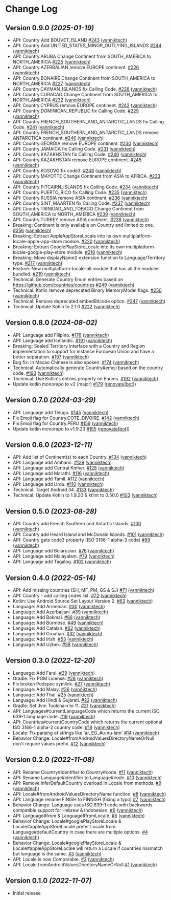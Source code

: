 # Change Log

Version 0.9.0 *(2025-01-19)*
----------------------------

- API: Country Add BOUVET_ISLAND [\#243](https://github.com/vanniktech/multiplatform-locale/pull/243) ([vanniktech](https://github.com/vanniktech))
- API: Country Add UNITED_STATES_MINOR_OUTLYING_ISLANDS [\#244](https://github.com/vanniktech/multiplatform-locale/pull/244) ([vanniktech](https://github.com/vanniktech))
- API: Country.ARUBA Change Continent from SOUTH_AMERICA to NORTH_AMERICA [\#225](https://github.com/vanniktech/multiplatform-locale/pull/225) ([vanniktech](https://github.com/vanniktech))
- API: Country.AZERBAIJAN remove EUROPE continent. [\#226](https://github.com/vanniktech/multiplatform-locale/pull/226) ([vanniktech](https://github.com/vanniktech))
- API: Country.BONAIRE Change Continent from SOUTH_AMERICA to NORTH_AMERICA [\#227](https://github.com/vanniktech/multiplatform-locale/pull/227) ([vanniktech](https://github.com/vanniktech))
- API: Country.CAYMAN_ISLANDS fix Calling Code. [\#228](https://github.com/vanniktech/multiplatform-locale/pull/228) ([vanniktech](https://github.com/vanniktech))
- API: Country.CURACAO Change Continent from SOUTH_AMERICA to NORTH_AMERICA [\#232](https://github.com/vanniktech/multiplatform-locale/pull/232) ([vanniktech](https://github.com/vanniktech))
- API: Country.CYPRUS remove EUROPE continent. [\#242](https://github.com/vanniktech/multiplatform-locale/pull/242) ([vanniktech](https://github.com/vanniktech))
- API: Country.DOMINICAN_REPUBLIC fix Calling Code. [\#229](https://github.com/vanniktech/multiplatform-locale/pull/229) ([vanniktech](https://github.com/vanniktech))
- API: Country.FRENCH_SOUTHERN_AND_ANTARCTIC_LANDS fix Calling Code. [\#241](https://github.com/vanniktech/multiplatform-locale/pull/241) ([vanniktech](https://github.com/vanniktech))
- API: Country.FRENCH_SOUTHERN_AND_ANTARCTIC_LANDS remove ANTARCTICA continent. [\#246](https://github.com/vanniktech/multiplatform-locale/pull/246) ([vanniktech](https://github.com/vanniktech))
- API: Country.GEORGIA remove EUROPE continent. [\#230](https://github.com/vanniktech/multiplatform-locale/pull/230) ([vanniktech](https://github.com/vanniktech))
- API: Country.JAMAICA fix Calling Code. [\#231](https://github.com/vanniktech/multiplatform-locale/pull/231) ([vanniktech](https://github.com/vanniktech))
- API: Country.KAZAKHSTAN fix Calling Code. [\#240](https://github.com/vanniktech/multiplatform-locale/pull/240) ([vanniktech](https://github.com/vanniktech))
- API: Country.KAZAKHSTAN remove EUROPE continent. [\#245](https://github.com/vanniktech/multiplatform-locale/pull/245) ([vanniktech](https://github.com/vanniktech))
- API: Country.KOSOVO fix code3. [\#248](https://github.com/vanniktech/multiplatform-locale/pull/248) ([vanniktech](https://github.com/vanniktech))
- API: Country.MAYOTTE Change Continent from ASIA to AFRICA. [\#233](https://github.com/vanniktech/multiplatform-locale/pull/233) ([vanniktech](https://github.com/vanniktech))
- API: Country.PITCAIRN_ISLANDS fix Calling Code. [\#234](https://github.com/vanniktech/multiplatform-locale/pull/234) ([vanniktech](https://github.com/vanniktech))
- API: Country.PUERTO_RICO fix Calling Code. [\#235](https://github.com/vanniktech/multiplatform-locale/pull/235) ([vanniktech](https://github.com/vanniktech))
- API: Country.RUSSIA remove ASIA continent. [\#236](https://github.com/vanniktech/multiplatform-locale/pull/236) ([vanniktech](https://github.com/vanniktech))
- API: Country.SINT_MAARTEN fix Calling Code. [\#237](https://github.com/vanniktech/multiplatform-locale/pull/237) ([vanniktech](https://github.com/vanniktech))
- API: Country.TRINIDAD_AND_TOBAGO Change Continent from SOUTH_AMERICA to NORTH_AMERICA [\#239](https://github.com/vanniktech/multiplatform-locale/pull/239) ([vanniktech](https://github.com/vanniktech))
- API: Country.TURKEY remove ASIA continent. [\#238](https://github.com/vanniktech/multiplatform-locale/pull/238) ([vanniktech](https://github.com/vanniktech))
- Breaking: Continent is only available on Country and limited to one. [\#256](https://github.com/vanniktech/multiplatform-locale/pull/256) ([vanniktech](https://github.com/vanniktech))
- Breaking: Extract AppleAppStoreLocale into its own multiplatform-locale-apple-app-store module. [\#220](https://github.com/vanniktech/multiplatform-locale/pull/220) ([vanniktech](https://github.com/vanniktech))
- Breaking: Extract GooglePlayStoreLocale into its own multiplatform-locale-google-play-store module. [\#218](https://github.com/vanniktech/multiplatform-locale/pull/218) ([vanniktech](https://github.com/vanniktech))
- Breaking: Move displayName() extension function to Language/Territory type. [\#217](https://github.com/vanniktech/multiplatform-locale/pull/217) ([vanniktech](https://github.com/vanniktech))
- Feature: New multiplatform-locale-all module that has all the modules bundled. [\#219](https://github.com/vanniktech/multiplatform-locale/pull/219) ([vanniktech](https://github.com/vanniktech))
- Technical: Generate Country Enum entries based on https://github.com/countries/countries [\#249](https://github.com/vanniktech/multiplatform-locale/pull/249) ([vanniktech](https://github.com/vanniktech))
- Technical: Kotlin remove deprecated Binary MemoryModel flags. [\#250](https://github.com/vanniktech/multiplatform-locale/pull/250) ([vanniktech](https://github.com/vanniktech))
- Technical: Remove deprecated embedBitcode option. [\#247](https://github.com/vanniktech/multiplatform-locale/pull/247) ([vanniktech](https://github.com/vanniktech))
- Technical: Update Kotlin to 2.1.0 [\#222](https://github.com/vanniktech/multiplatform-locale/pull/222) ([vanniktech](https://github.com/vanniktech))

Version 0.8.0 *(2024-08-02)*
----------------------------

- API: Language add Filipino. [\#178](https://github.com/vanniktech/multiplatform-locale/pull/178) ([vanniktech](https://github.com/vanniktech))
- API: Language add Icelandic. [\#191](https://github.com/vanniktech/multiplatform-locale/pull/191) ([vanniktech](https://github.com/vanniktech))
- Breaking: Sealed Territory interface with a Country and Region implementation to support for instance European Union and have a better separation. [\#197](https://github.com/vanniktech/multiplatform-locale/pull/197) ([vanniktech](https://github.com/vanniktech))
- Bug fix: In Macao Chinese is also spoken. [\#174](https://github.com/vanniktech/multiplatform-locale/pull/174) ([vanniktech](https://github.com/vanniktech))
- Technical: Automatically generate Country\#emoji based on the country code. [\#193](https://github.com/vanniktech/multiplatform-locale/pull/193) ([vanniktech](https://github.com/vanniktech))
- Technical: Use Kotlin's entries property on Enums. [\#192](https://github.com/vanniktech/multiplatform-locale/pull/192) ([vanniktech](https://github.com/vanniktech))
- Update kotlin monorepo to v2 \(major\) [\#179](https://github.com/vanniktech/multiplatform-locale/pull/179) ([renovate[bot]](https://github.com/apps/renovate))

Version 0.7.0 *(2024-03-29)*
----------------------------

- API: Language add Telugu. [\#145](https://github.com/vanniktech/multiplatform-locale/pull/145) ([vanniktech](https://github.com/vanniktech))
- Fix Emoji flag for Country.COTE\_DIVOIRE. [\#142](https://github.com/vanniktech/multiplatform-locale/pull/142) ([vanniktech](https://github.com/vanniktech))
- Fix Emoji flag for Country.PERU [\#159](https://github.com/vanniktech/multiplatform-locale/pull/159) ([vanniktech](https://github.com/vanniktech))
- Update kotlin monorepo to v1.9.23 [\#155](https://github.com/vanniktech/multiplatform-locale/pull/155) ([renovate[bot]](https://github.com/apps/renovate))

Version 0.6.0 *(2023-12-11)*
----------------------------

- API: Add list of Continent\(s\) to each Country. [\#134](https://github.com/vanniktech/multiplatform-locale/pull/134) ([vanniktech](https://github.com/vanniktech))
- API: Language add Amharic. [\#129](https://github.com/vanniktech/multiplatform-locale/pull/129) ([vanniktech](https://github.com/vanniktech))
- API: Language add Central Kmher. [\#128](https://github.com/vanniktech/multiplatform-locale/pull/128) ([vanniktech](https://github.com/vanniktech))
- API: Language add Marathi. [\#116](https://github.com/vanniktech/multiplatform-locale/pull/116) ([vanniktech](https://github.com/vanniktech))
- API: Language add Tamil. [\#112](https://github.com/vanniktech/multiplatform-locale/pull/112) ([vanniktech](https://github.com/vanniktech))
- API: Language add Urdu. [\#110](https://github.com/vanniktech/multiplatform-locale/pull/110) ([vanniktech](https://github.com/vanniktech))
- Technical: Target Android 34. [\#133](https://github.com/vanniktech/multiplatform-locale/pull/133) ([vanniktech](https://github.com/vanniktech))
- Technical: Update Kotlin to 1.9.20 & ktlint to 0.50.0 [\#103](https://github.com/vanniktech/multiplatform-locale/pull/103) ([vanniktech](https://github.com/vanniktech))

Version 0.5.0 *(2023-08-28)*
----------------------------

- API: Country add French Southern and Antartic Islands. [\#100](https://github.com/vanniktech/multiplatform-locale/pull/100) ([vanniktech](https://github.com/vanniktech))
- API: Country add Heard Island and McDonald Islands. [\#101](https://github.com/vanniktech/multiplatform-locale/pull/101) ([vanniktech](https://github.com/vanniktech))
- API: Country gets code3 property \(ISO 3166-1 alpha-3 code\) [\#99](https://github.com/vanniktech/multiplatform-locale/pull/99) ([vanniktech](https://github.com/vanniktech))
- API: Language add Belarusian. [\#76](https://github.com/vanniktech/multiplatform-locale/pull/76) ([vanniktech](https://github.com/vanniktech))
- API: Language add Malayalam. [\#79](https://github.com/vanniktech/multiplatform-locale/pull/79) ([vanniktech](https://github.com/vanniktech))
- API: Language add Tagalog. [\#102](https://github.com/vanniktech/multiplatform-locale/pull/102) ([vanniktech](https://github.com/vanniktech))

Version 0.4.0 *(2022-05-14)*
----------------------------

- API: Add missing countries \(SH, MF, PM, GS & SJ\) [\#71](https://github.com/vanniktech/multiplatform-locale/pull/71) ([vanniktech](https://github.com/vanniktech))
- API: Country - add calling codes list. [\#72](https://github.com/vanniktech/multiplatform-locale/pull/72) ([vanniktech](https://github.com/vanniktech))
- Kotlin: Use Android Source Set Layout Version 2. [\#63](https://github.com/vanniktech/multiplatform-locale/pull/63) ([vanniktech](https://github.com/vanniktech))
- Language: Add Armenian. [\#30](https://github.com/vanniktech/multiplatform-locale/pull/30) ([vanniktech](https://github.com/vanniktech))
- Language: Add Azerbaijani. [\#39](https://github.com/vanniktech/multiplatform-locale/pull/39) ([vanniktech](https://github.com/vanniktech))
- Language: Add Bokmal. [\#68](https://github.com/vanniktech/multiplatform-locale/pull/68) ([vanniktech](https://github.com/vanniktech))
- Language: Add Burmese. [\#49](https://github.com/vanniktech/multiplatform-locale/pull/49) ([vanniktech](https://github.com/vanniktech))
- Language: Add Catalan. [\#62](https://github.com/vanniktech/multiplatform-locale/pull/62) ([vanniktech](https://github.com/vanniktech))
- Language: Add Croatian. [\#32](https://github.com/vanniktech/multiplatform-locale/pull/32) ([vanniktech](https://github.com/vanniktech))
- Language: Add Irish. [\#53](https://github.com/vanniktech/multiplatform-locale/pull/53) ([vanniktech](https://github.com/vanniktech))
- Language: Add Uzbek. [\#58](https://github.com/vanniktech/multiplatform-locale/pull/58) ([vanniktech](https://github.com/vanniktech))

Version 0.3.0 *(2022-12-20)*
----------------------------

- Language: Add Farsi. [\#29](https://github.com/vanniktech/multiplatform-locale/pull/29) ([vanniktech](https://github.com/vanniktech))
- Gradle: Fix POM License. [\#28](https://github.com/vanniktech/multiplatform-locale/pull/28) ([vanniktech](https://github.com/vanniktech))
- Fix broken Podspec symlink. [\#27](https://github.com/vanniktech/multiplatform-locale/pull/27) ([vanniktech](https://github.com/vanniktech))
- Language: Add Malay. [\#26](https://github.com/vanniktech/multiplatform-locale/pull/26) ([vanniktech](https://github.com/vanniktech))
- Language: Add Thai. [\#25](https://github.com/vanniktech/multiplatform-locale/pull/25) ([vanniktech](https://github.com/vanniktech))
- Language: Add Hindi & Gujarati. [\#22](https://github.com/vanniktech/multiplatform-locale/pull/22) ([vanniktech](https://github.com/vanniktech))
- Gradle: Set Jvm Toolchain to 11. [\#21](https://github.com/vanniktech/multiplatform-locale/pull/21) ([vanniktech](https://github.com/vanniktech))
- API: Languages\#currentLanguageCode which returns the current ISO 639-1 language code. [\#19](https://github.com/vanniktech/multiplatform-locale/pull/19) ([vanniktech](https://github.com/vanniktech))
- API: Countries\#currentCountryCode which returns the current optional ISO 3166-1 alpha-2 country code. [\#18](https://github.com/vanniktech/multiplatform-locale/pull/18) ([vanniktech](https://github.com/vanniktech))
- Locale: Fix parsing of strings like 'ar\_EG\_\#u-nu-latn' [\#14](https://github.com/vanniktech/multiplatform-locale/pull/14) ([vanniktech](https://github.com/vanniktech))
- Behavior Change: Locale\#fromAndroidValuesDirectoryNameOrNull don't require values prefix. [\#12](https://github.com/vanniktech/multiplatform-locale/pull/12) ([vanniktech](https://github.com/vanniktech))

Version 0.2.0 *(2022-11-08)*
----------------------------

- API: Rename Country\#identifier to Country\#code. [\#11](https://github.com/vanniktech/multiplatform-locale/pull/11) ([vanniktech](https://github.com/vanniktech))
- API: Rename Language\#identifier to Language\#code. [\#10](https://github.com/vanniktech/multiplatform-locale/pull/10) ([vanniktech](https://github.com/vanniktech))
- API: Remove inferDefaultCountry overload in Locale from methods. [\#9](https://github.com/vanniktech/multiplatform-locale/pull/9) ([vanniktech](https://github.com/vanniktech))
- API: Locale\#fromAndroidValuesDirectoryName function. [\#8](https://github.com/vanniktech/multiplatform-locale/pull/8) ([vanniktech](https://github.com/vanniktech))
- API: Language rename FINISH to FINNISH \(fixing a typo\) [\#7](https://github.com/vanniktech/multiplatform-locale/pull/7) ([vanniktech](https://github.com/vanniktech))
- Behavior Change: Language uses ISO 639-1 code with backwards compatible support for Hebrew & Indonesian. [\#6](https://github.com/vanniktech/multiplatform-locale/pull/6) ([vanniktech](https://github.com/vanniktech))
- API: Language\#from & Language\#fromLocale. [\#5](https://github.com/vanniktech/multiplatform-locale/pull/5) ([vanniktech](https://github.com/vanniktech))
- Behavior Change: Locale\#googlePlayStoreLocale & Locale\#appleAppStoreLocale prefer Locale from Language\#defaultCountry in case there are multiple options. [\#4](https://github.com/vanniktech/multiplatform-locale/pull/4) ([vanniktech](https://github.com/vanniktech))
- Behavior Change: Locale\#googlePlayStoreLocale & Locale\#appleAppStoreLocale will return a Locale if countries mismatch but language is the same. [\#3](https://github.com/vanniktech/multiplatform-locale/pull/3) ([vanniktech](https://github.com/vanniktech))
- API: Locale is now Comparable. [\#2](https://github.com/vanniktech/multiplatform-locale/pull/2) ([vanniktech](https://github.com/vanniktech))
- API: Locale.fromAndroidValuesDirectoryNameOrNull [\#1](https://github.com/vanniktech/multiplatform-locale/pull/1) ([vanniktech](https://github.com/vanniktech))

Version 0.1.0 *(2022-11-07)*
----------------------------

- Initial release
